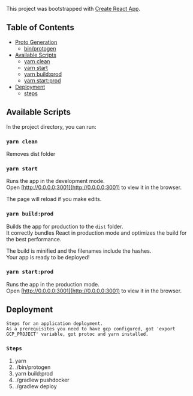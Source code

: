 This project was bootstrapped with [Create React App](https://github.com/facebookincubator/create-react-app).

## Table of Contents

- [Proto Generation](#protogeneration)
    - [bin/protogen](#bin-protogen)
- [Available Scripts](#available-scripts)
    - [yarn clean](#yarn-clean)
    - [yarn start](#yarn-start)
    - [yarn build:prod](#yarn-build-prod)
    - [yarn start:prod](#yarn-start-prod)
- [Deployment](#deployment)
    - [steps](#steps)

## Available Scripts

In the project directory, you can run:

### `yarn clean`

Removes dist folder

### `yarn start`

Runs the app in the development mode.<br>
Open [http://0.0.0.0:3001](http://0.0.0.0:3001) to view it in the browser.

The page will reload if you make edits.<br>

### `yarn build:prod`

Builds the app for production to the `dist` folder.<br>
It correctly bundles React in production mode and optimizes the build for the best performance.

The build is minified and the filenames include the hashes.<br>
Your app is ready to be deployed!

### `yarn start:prod`

Runs the app in the production mode.<br>
Open [http://0.0.0.0:3001](http://0.0.0.0:3001) to view it in the browser.

## Deployment
    Steps for an application deployment.
    As a prerequisites you need to have gcp configured, got 'export GCP_PROJECT' variable, got protoc and yarn installed.

### `Steps`
1. yarn
2. ./bin/protogen
3. yarn build:prod
4. ./gradlew pushdocker
5. ./gradlew deploy

